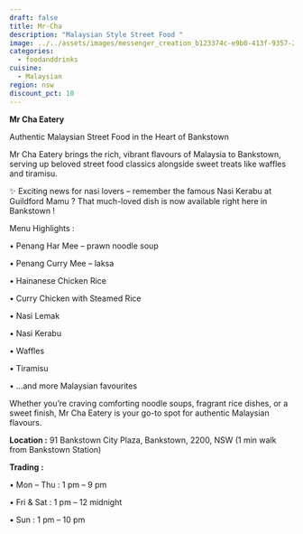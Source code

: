 ```yaml
---
draft: false
title: Mr·Cha
description: "Malaysian Style Street Food "
image: ../../assets/images/messenger_creation_b123374c-e9b0-413f-9357-2ed9aec998c1.jpeg
categories:
  - foodanddrinks
cuisine:
  - Malaysian
region: nsw
discount_pct: 10
---
```

**Mr Cha Eatery**

Authentic Malaysian Street Food in the Heart of Bankstown

Mr Cha Eatery brings the rich, vibrant flavours of Malaysia to Bankstown, serving up beloved street food classics alongside sweet treats like waffles and tiramisu.

✨ Exciting news for nasi lovers – remember the famous Nasi Kerabu at Guildford Mamu ? That much-loved dish is now available right here in Bankstown !

Menu Highlights :

• Penang Har Mee – prawn noodle soup

• Penang Curry Mee – laksa

• Hainanese Chicken Rice

• Curry Chicken with Steamed Rice

• Nasi Lemak

• Nasi Kerabu

• Waffles

• Tiramisu

• …and more Malaysian favourites

Whether you’re craving comforting noodle soups, fragrant rice dishes, or a sweet finish, Mr Cha Eatery is your go-to spot for authentic Malaysian flavours.

**Location :** 91 Bankstown City Plaza, Bankstown, 2200, NSW (1 min walk from Bankstown Station)

**Trading :**

• Mon – Thu : 1 pm – 9 pm

• Fri & Sat : 1 pm – 12 midnight

• Sun : 1 pm – 10 pm

